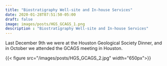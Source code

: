 ```yaml
---
title: "Biostratigraphy Well-site and In-house Services"
date: 2020-01-28T07:51:50-05:00
draft: false
image: images/posts/HGS_GCAGS_1.png
description : "Biostratigraphy Well-site and In-house Services"
---
```


Last December 9th we were at the Houston Geological Society Dinner, and in October we attended the GCAGS meeting in Houston.

{{< figure src="/images/posts/HGS_GCAGS_2.jpg" width="650px">}}